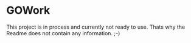 # GOWork

This project is in process and currently not ready to use.
Thats why the Readme does not contain any information. ;-)
